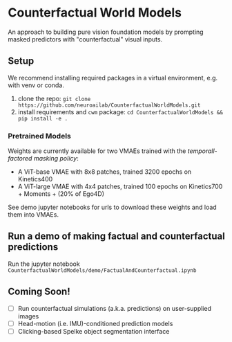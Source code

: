 # Counterfactual World Models
An approach to building pure vision foundation models by prompting masked predictors with "counterfactual" visual inputs.

## Setup
We recommend installing required packages in a virtual environment, e.g. with venv or conda.

1. clone the repo: `git clone https://github.com/neuroailab/CounterfactualWorldModels.git`
2. install requirements and `cwm` package: `cd CounterfactualWorldModels && pip install -e .`

### Pretrained Models
Weights are currently available for two VMAEs trained with the _temporall-factored masking policy_:
- A ViT-base VMAE with 8x8 patches, trained 3200 epochs on Kinetics400
- A ViT-large VMAE with 4x4 patches, trained 100 epochs on Kinetics700 + Moments + (20% of Ego4D)

See demo jupyter notebooks for urls to download these weights and load them into VMAEs.

## Run a demo of making factual and counterfactual predictions

Run the jupyter notebook `CounterfactualWorldModels/demo/FactualAndCounterfactual.ipynb`

## Coming Soon!
- [ ] Run counterfactual simulations (a.k.a. predictions) on user-supplied images
- [ ] Head-motion (i.e. IMU)-conditioned prediction models
- [ ] Clicking-based Spelke object segmentation interface
